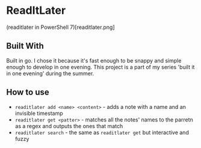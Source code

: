 # ReadItLater

(readitlater in PowerShell 7)[readitlater.png]

## Built With
Built in go. I chose it because it's fast enough to be snappy and simple enough to develop in one evening. This project is a part of my series 'built it in one evening' during the summer.

## How to use
* `readitlater add <name> <content>` - adds a note with a name and an invisible timestamp
* `readitlater get <patter>` - matches all the notes' names to the parretn as a regex and outputs the ones that match
* `readitlater search` - the same as `readitlater get` but interactive and fuzzy
